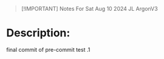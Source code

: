 > [!IMPORTANT] Notes For Sat Aug 10 2024 JL ArgonV3 

 # Description: 

 final commit of pre-commit test .1
